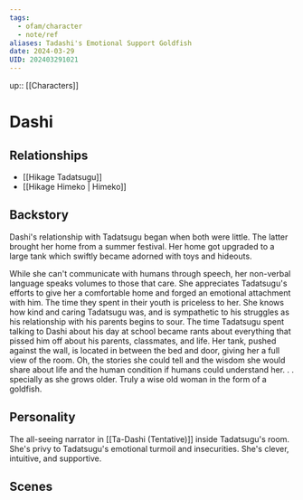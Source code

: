 ```yaml
---
tags:
  - ofam/character
  - note/ref
aliases: Tadashi's Emotional Support Goldfish
date: 2024-03-29
UID: 202403291021
---
```


up:: [[Characters]]

# Dashi

## Relationships
- [[Hikage Tadatsugu]]
- [[Hikage Himeko | Himeko]]

## Backstory
Dashi's relationship with Tadatsugu began when both were little. The latter brought her home from a summer festival. Her home got upgraded to a large tank which swiftly became adorned with toys and hideouts.

While she can't communicate with humans through speech, her non-verbal language speaks volumes to those that care. She appreciates Tadatsugu's efforts to give her a comfortable home and forged an emotional attachment with him. The time they spent in their youth is priceless to her. She knows how kind and caring Tadatsugu was, and is sympathetic to his struggles as his relationship with his parents begins to sour. The time Tadatsugu spent talking to Dashi about his day at school became rants about everything that pissed him off about his parents, classmates, and life. Her tank, pushed against the wall, is located in between the bed and door, giving her a full view of the room. Oh, the stories she could tell and the wisdom she would share about life and the human condition if humans could understand her. . . specially as she grows older. Truly a wise old woman in the form of a goldfish.

## Personality
The all-seeing narrator in [[Ta-Dashi (Tentative)]] inside Tadatsugu's room. She's privy to Tadatsugu's emotional turmoil and insecurities. She's clever, intuitive, and supportive.

## Scenes